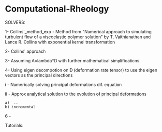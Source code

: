 # Computational-Rheology

SOLVERS:

1- Collins'_method_exp - Method from "Numerical approach to simulating turbulent flow of a viscoelastic polymer solution" by T. Vaithianathan and Lance R. Collins with exponential kernel transformation

2- Collins' approach

3- Assuming A=lambda*D with further mathematical simplifications

4- Using eigen decompotion on D (deformation rate tensor) to use the eigen vectors as the principal directions

  i - Numerically solving principal deformations dif. equation
  
  ii - Approx analytical solution to the evolution of principal deformations
  
    a)  ..
    b) incremental

6 - 

Tutorials:
